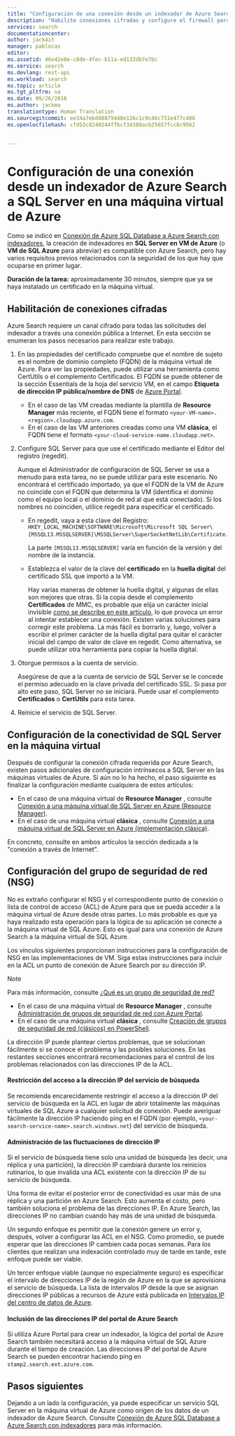 ```yaml
---
title: "Configuración de una conexión desde un indexador de Azure Search a SQL Server en una máquina virtual de Azure | Microsoft Docs"
description: "Habilite conexiones cifradas y configure el firewall para permitir conexiones a SQL Server en una máquina virtual de Azure a partir de un indexador de Azure Search."
services: search
documentationcenter: 
author: jack4it
manager: pablocas
editor: 
ms.assetid: 46e42e0e-c8de-4fec-b11a-ed132db7e7bc
ms.service: search
ms.devlang: rest-api
ms.workload: search
ms.topic: article
ms.tgt_pltfrm: na
ms.date: 09/26/2016
ms.author: jackma
translationtype: Human Translation
ms.sourcegitcommit: ee34a7ebd48879448e126c1c9c46c751e477c406
ms.openlocfilehash: cfd53c8240244ffbcf34380acb25657fcc8c9562


---
```

# <a name="configure-a-connection-from-an-azure-search-indexer-to-sql-server-on-an-azure-vm"></a>Configuración de una conexión desde un indexador de Azure Search a SQL Server en una máquina virtual de Azure
Como se indicó en [Conexión de Azure SQL Database a Azure Search con indexadores](search-howto-connecting-azure-sql-database-to-azure-search-using-indexers.md#frequently-asked-questions), la creación de indexadores en **SQL Server en VM de Azure** (o **VM de SQL Azure** para abreviar) es compatible con Azure Search, pero hay varios requisitos previos relacionados con la seguridad de los que hay que ocuparse en primer lugar. 

**Duración de la tarea:** aproximadamente 30 minutos, siempre que ya se haya instalado un certificado en la máquina virtual.

## <a name="enable-encrypted-connections"></a>Habilitación de conexiones cifradas
Azure Search requiere un canal cifrado para todas las solicitudes del indexador a través una conexión pública a Internet. En esta sección se enumeran los pasos necesarios para realizar este trabajo.

1. En las propiedades del certificado compruebe que el nombre de sujeto es el nombre de dominio completo (FQDN) de la máquina virtual de Azure. Para ver las propiedades, puede utilizar una herramienta como CertUtils o el complemento Certificados. El FQDN se puede obtener de la sección Essentials de la hoja del servicio VM, en el campo **Etiqueta de dirección IP pública/nombre de DNS** de [Azure Portal](https://portal.azure.com/).
   
   * En el caso de las VM creadas mediante la plantilla de **Resource Manager** más reciente, el FQDN tiene el formato `<your-VM-name>.<region>.cloudapp.azure.com`. 
   * En el caso de las VM anteriores creadas como una VM **clásica**, el FQDN tiene el formato `<your-cloud-service-name.cloudapp.net>`. 
2. Configure SQL Server para que use el certificado mediante el Editor del registro (regedit). 
   
    Aunque el Administrador de configuración de SQL Server se usa a menudo para esta tarea, no se puede utilizar para este escenario. No encontrará el certificado importado, ya que el FQDN de la VM de Azure no coincide con el FQDN que determina la VM (identifica el dominio como el equipo local o el dominio de red al que está conectado). Si los nombres no coinciden, utilice regedit para especificar el certificado.
   
   * En regedit, vaya a esta clave del Registro: `HKEY_LOCAL_MACHINE\SOFTWARE\Microsoft\Microsoft SQL Server\[MSSQL13.MSSQLSERVER]\MSSQLServer\SuperSocketNetLib\Certificate`.
     
     La parte `[MSSQL13.MSSQLSERVER]` varía en función de la versión y del nombre de la instancia. 
   * Establezca el valor de la clave del **certificado** en la **huella digital** del certificado SSL que importó a la VM.
     
     Hay varias maneras de obtener la huella digital, y algunas de ellas son mejores que otras. Si la copia desde el complemento **Certificados** de MMC, es probable que elija un carácter inicial invisible [como se describe en este artículo](https://support.microsoft.com/kb/2023869/), lo que provoca un error al intentar establecer una conexión. Existen varias soluciones para corregir este problema. La más fácil es borrarlo y, luego, volver a escribir el primer carácter de la huella digital para quitar el carácter inicial del campo de valor de clave en regedit. Como alternativa, se puede utilizar otra herramienta para copiar la huella digital.
3. Otorgue permisos a la cuenta de servicio. 
   
    Asegúrese de que a la cuenta de servicio de SQL Server se le concede el permiso adecuado en la clave privada del certificado SSL. Si pasa por alto este paso, SQL Server no se iniciará. Puede usar el complemento **Certificados** o **CertUtils** para esta tarea.
4. Reinicie el servicio de SQL Server.

## <a name="configure-sql-server-connectivity-in-the-vm"></a>Configuración de la conectividad de SQL Server en la máquina virtual
Después de configurar la conexión cifrada requerida por Azure Search, existen pasos adicionales de configuración intrínsecos a SQL Server en las máquinas virtuales de Azure. Si aún no lo ha hecho, el paso siguiente es finalizar la configuración mediante cualquiera de estos artículos:

* En el caso de una máquina virtual de **Resource Manager** , consulte [Conexión a una máquina virtual de SQL Server en Azure (Resource Manager)](../virtual-machines/virtual-machines-windows-sql-connect.md?toc=%2fazure%2fvirtual-machines%2fwindows%2ftoc.json). 
* En el caso de una máquina virtual **clásica** , consulte [Conexión a una máquina virtual de SQL Server en Azure (implementación clásica)](../virtual-machines/virtual-machines-windows-classic-sql-connect.md?toc=%2fazure%2fvirtual-machines%2fwindows%2fclassic%2ftoc.json).

En concreto, consulte en ambos artículos la sección dedicada a la "conexión a través de Internet".

## <a name="configure-the-network-security-group-nsg"></a>Configuración del grupo de seguridad de red (NSG)
No es extraño configurar el NSG y el correspondiente punto de conexión o lista de control de acceso (ACL) de Azure para que se pueda acceder a la máquina virtual de Azure desde otras partes. Lo más probable es que ya haya realizado esta operación para la lógica de su aplicación se conecte a la máquina virtual de SQL Azure. Esto es igual para una conexión de Azure Search a la máquina virtual de SQL Azure. 

Los vínculos siguientes proporcionan instrucciones para la configuración de NSG en las implementaciones de VM. Siga estas instrucciones para incluir en la ACL un punto de conexión de Azure Search por su dirección IP.

> [!NOTE]
> Para más información, consulte [¿Qué es un grupo de seguridad de red?](../virtual-network/virtual-networks-nsg.md)
> 
> 

* En el caso de una máquina virtual de **Resource Manager** , consulte [Administración de grupos de seguridad de red con Azure Portal](../virtual-network/virtual-networks-create-nsg-arm-pportal.md). 
* En el caso de una máquina virtual **clásica** , consulte [Creación de grupos de seguridad de red (clásicos) en PowerShell](../virtual-network/virtual-networks-create-nsg-classic-ps.md).

La dirección IP puede plantear ciertos problemas, que se solucionan fácilmente si se conoce el problema y las posibles soluciones. En las restantes secciones encontrará recomendaciones para el control de los problemas relacionados con las direcciones IP de la ACL.

#### <a name="restrict-access-to-the-search-service-ip-address"></a>Restricción del acceso a la dirección IP del servicio de búsqueda
Se recomienda encarecidamente restringir el acceso a la dirección IP del servicio de búsqueda en la ACL en lugar de abrir totalmente las máquinas virtuales de SQL Azure a cualquier solicitud de conexión. Puede averiguar fácilmente la dirección IP haciendo ping en el FQDN (por ejemplo, `<your-search-service-name>.search.windows.net`) del servicio de búsqueda.

#### <a name="managing-ip-address-fluctuations"></a>Administración de las fluctuaciones de dirección IP
Si el servicio de búsqueda tiene solo una unidad de búsqueda (es decir, una réplica y una partición), la dirección IP cambiará durante los reinicios rutinarios, lo que invalida una ACL existente con la dirección IP de su servicio de búsqueda.

Una forma de evitar el posterior error de conectividad es usar más de una réplica y una partición en Azure Search. Esto aumenta el costo, pero también soluciona el problema de las direcciones IP. En Azure Search, las direcciones IP no cambian cuando hay más de una unidad de búsqueda.

Un segundo enfoque es permitir que la conexión genere un error y, después, volver a configurar las ACL en el NSG. Como promedio, se puede esperar que las direcciones IP cambien cada pocas semanas. Para los clientes que realizan una indexación controlado muy de tarde en tarde, este enfoque puede ser viable.

Un tercer enfoque viable (aunque no especialmente seguro) es especificar el intervalo de direcciones IP de la región de Azure en la que se aprovisiona el servicio de búsqueda. La lista de intervalos IP desde la que se asignan direcciones IP públicas a recursos de Azure está publicada en [Intervalos IP del centro de datos de Azure](https://www.microsoft.com/download/details.aspx?id=41653). 

#### <a name="include-the-azure-search-portal-ip-addresses"></a>Inclusión de las direcciones IP del portal de Azure Search
Si utiliza Azure Portal para crear un indexador, la lógica del portal de Azure Search también necesitará acceso a la máquina virtual de SQL Azure durante el tiempo de creación. Las direcciones IP del portal de Azure Search se pueden encontrar haciendo ping en `stamp2.search.ext.azure.com`.

## <a name="next-steps"></a>Pasos siguientes
Dejando a un lado la configuración, ya puede especificar un servicio SQL Server en la máquina virtual de Azure como origen de los datos de un indexador de Azure Search. Consulte [Conexión de Azure SQL Database a Azure Search con indexadores](search-howto-connecting-azure-sql-database-to-azure-search-using-indexers.md) para más información.




<!--HONumber=Nov16_HO3-->


